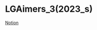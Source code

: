# LGAimers_3(2023_s)
[Notion](https://blossom-fiber-b1d.notion.site/4581e7b3edc84e6383757f2bb78a6d53?v=5c6be5bfe8654135b456c218062d36c2&pvs=4)
